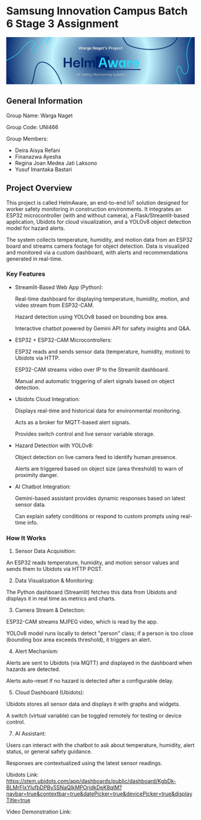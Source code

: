 # Samsung Innovation Campus Batch 6 Stage 3 Assignment
![Header](/HelmAware_Header.jpg)
## General Information
Group Name: Warga Naget

Group Code: UNI466

Group Members:
- Deira Aisya Refani
- Finanazwa Ayesha
- Regina Joan Medea Jati Laksono
- Yusuf Imantaka Bastari

## Project Overview
This project is called HelmAware, an end-to-end IoT solution designed for worker safety monitoring in construction environments. It integrates an ESP32 microcontroller (with and without camera), a Flask/Streamlit-based application, Ubidots for cloud visualization, and a YOLOv8 object detection model for hazard alerts.

The system collects temperature, humidity, and motion data from an ESP32 board and streams camera footage for object detection. Data is visualized and monitored via a custom dashboard, with alerts and recommendations generated in real-time.

### Key Features
- Streamlit-Based Web App (Python):

  Real-time dashboard for displaying temperature, humidity, motion, and video stream from ESP32-CAM.

  Hazard detection using YOLOv8 based on bounding box area.

  Interactive chatbot powered by Gemini API for safety insights and Q&A.

- ESP32 + ESP32-CAM Microcontrollers:

  ESP32 reads and sends sensor data (temperature, humidity, motion) to Ubidots via HTTP.

  ESP32-CAM streams video over IP to the Streamlit dashboard.

  Manual and automatic triggering of alert signals based on object detection.

- Ubidots Cloud Integration:

  Displays real-time and historical data for environmental monitoring.

  Acts as a broker for MQTT-based alert signals.

  Provides switch control and live sensor variable storage.

- Hazard Detection with YOLOv8:

  Object detection on live camera feed to identify human presence.

  Alerts are triggered based on object size (area threshold) to warn of proximity danger.

- AI Chatbot Integration:

  Gemini-based assistant provides dynamic responses based on latest sensor data.

  Can explain safety conditions or respond to custom prompts using real-time info.

### How It Works
1. Sensor Data Acquisition:

  An ESP32 reads temperature, humidity, and motion sensor values and sends them to Ubidots via HTTP POST.

2. Data Visualization & Monitoring:

  The Python dashboard (Streamlit) fetches this data from Ubidots and displays it in real time as metrics and charts.

3. Camera Stream & Detection:

  ESP32-CAM streams MJPEG video, which is read by the app.

  YOLOv8 model runs locally to detect "person" class; if a person is too close (bounding box area exceeds threshold), it triggers an alert.

4. Alert Mechanism:

  Alerts are sent to Ubidots (via MQTT) and displayed in the dashboard when hazards are detected.

  Alerts auto-reset if no hazard is detected after a configurable delay.

5. Cloud Dashboard (Ubidots):

  Ubidots stores all sensor data and displays it with graphs and widgets.

  A switch (virtual variable) can be toggled remotely for testing or device control.

7. AI Assistant:

  Users can interact with the chatbot to ask about temperature, humidity, alert status, or general safety guidance.

  Responses are contextualized using the latest sensor readings.




Ubidots Link: https://stem.ubidots.com/app/dashboards/public/dashboard/KgbDk-BLMrFIxYlufbDPBy5SNaQIkMPOrjdkDeK8qlM?navbar=true&contextbar=true&datePicker=true&devicePicker=true&displayTitle=true



Video Demonstration Link: 

